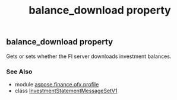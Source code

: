 ﻿---
title: balance_download property
second_title: Aspose.Finance for Python via .NET API References
description: 
type: docs
weight: 30
url: /python-net/aspose.finance.ofx.profile/investmentstatementmessagesetv1/balance_download/
is_root: false
---

## balance_download property


Gets or sets whether the FI server downloads investment balances.

### See Also
* module [aspose.finance.ofx.profile](../../)
* class [InvestmentStatementMessageSetV1](/finance/python-net/aspose.finance.ofx.profile/investmentstatementmessagesetv1)
